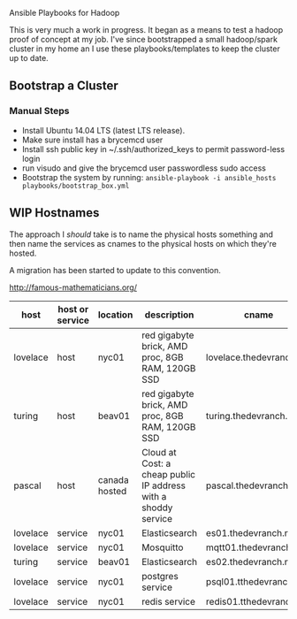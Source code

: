 Ansible Playbooks for Hadoop

This is very much a work in progress. It began as a means to test a hadoop proof
of concept at my job. I've since bootstrapped a small hadoop/spark
cluster in my home an  I use these playbooks/templates to keep the
cluster up to date.


## Bootstrap a Cluster

### Manual Steps

* Install Ubuntu 14.04 LTS (latest LTS release).
* Make sure install has a brycemcd user
* Install ssh public key in ~/.ssh/authorized_keys to permit
  password-less login
* run visudo and give the brycemcd user passwordless sudo access
* Bootstrap the system by running: `ansible-playbook -i ansible_hosts playbooks/bootstrap_box.yml`


## WIP Hostnames

The approach I _should_ take is to name the physical hosts something and
then name the services as cnames to the physical hosts on which they're hosted.

A migration has been started to update to this convention.

http://famous-mathematicians.org/

|host|host or service|location|description|cname|
|----|---------------|--------|-----------|-----|
|lovelace|host|nyc01|red gigabyte brick, AMD proc, 8GB RAM, 120GB SSD|lovelace.thedevranch.net|
|turing|host|beav01|red gigabyte brick, AMD proc, 8GB RAM, 120GB SSD |turing.thedevranch.net|
|pascal|host|canada hosted|Cloud at Cost: a cheap public IP address with a shoddy service|pascal.thedevranch.net|
|lovelace|service|nyc01|Elasticsearch|es01.thedevranch.net|
|lovelace|service|nyc01|Mosquitto|mqtt01.thedevranch.net|
|turing|service|beav01|Elasticsearch|es02.thedevranch.net|
|lovelace|service|nyc01|postgres service|psql01.tthedevranch.net|
|lovelace|service|nyc01|redis service|redis01.tthedevranch.net|
